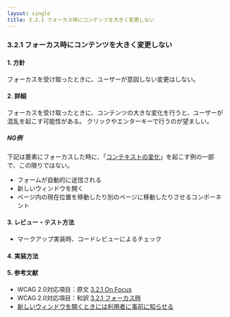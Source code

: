 ```yaml
---
layout: single
title: 3.2.1 フォーカス時にコンテンツを大きく変更しない
---
```


### 3.2.1 フォーカス時にコンテンツを大きく変更しない

#### 1. 方針

フォーカスを受け取ったときに、ユーザーが意図しない変更はしない。

#### 2. 詳細

フォーカスを受け取ったときに、コンテンツの大きな変化を行うと、ユーザーが混乱を起こす可能性がある。
クリックやエンターキーで行うのが望ましい。

##### NG例

下記は要素にフォーカスした時に、「[コンテキストの変化](https://waic.jp/docs/UNDERSTANDING-WCAG20/consistent-behavior-receive-focus.html#context-changedef)」を起こす例の一部で、この限りではない。
- フォームが自動的に送信される
- 新しいウィンドウを開く
- ページ内の現在位置を移動したり別のページに移動したりさせるコンポーネント

#### 3. レビュー・テスト方法  

- マークアップ実装時、コードレビューによるチェック

#### 4. 実装方法

#### 5. 参考文献

- WCAG 2.0対応項目：原文 [3.2.1 On Focus](https://www.w3.org/TR/2008/REC-WCAG20-20081211/#consistent-behavior-receive-focus)
- WCAG 2.0対応項目：和訳 [3.2.1 フォーカス時](https://waic.jp/docs/WCAG20/Overview.html#consistent-behavior-receive-focus)
- [新しいウィンドウを開くときには利用者に事前に知らせる](https://waic.jp/docs/WCAG-TECHS/G201.html)

